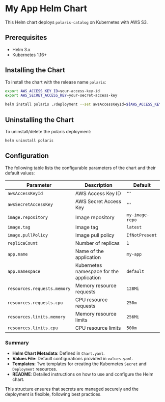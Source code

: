 # My App Helm Chart

This Helm chart deploys `polaris-catalog` on Kubernetes with AWS S3.

## Prerequisites

- Helm 3.x
- Kubernetes 1.16+

## Installing the Chart

To install the chart with the release name `polaris`:

```bash
export AWS_ACCESS_KEY_ID=your-access-key-id
export AWS_SECRET_ACCESS_KEY=your-secret-access-key

helm install polaris ./deployment --set awsAccessKeyId=${AWS_ACCESS_KEY_ID} --set awsSecretAccessKey=${AWS_SECRET_ACCESS_KEY}
```

## Uninstalling the Chart
To uninstall/delete the polaris deployment:


```bash
helm uninstall polaris
```

## Configuration

The following table lists the configurable parameters of the chart and their default values:

| Parameter                    | Description                               | Default               |
|------------------------------|-------------------------------------------|-----------------------|
| `awsAccessKeyId`             | AWS Access Key ID                         | `""`                  |
| `awsSecretAccessKey`         | AWS Secret Access Key                     | `""`                  |
| `image.repository`           | Image repository                          | `my-image-repo`       |
| `image.tag`                  | Image tag                                 | `latest`              |
| `image.pullPolicy`           | Image pull policy                         | `IfNotPresent`        |
| `replicaCount`               | Number of replicas                        | `1`                   |
| `app.name`                   | Name of the application                   | `my-app`              |
| `app.namespace`              | Kubernetes namespace for the application  | `default`             |
| `resources.requests.memory`  | Memory resource requests                  | `128Mi`               |
| `resources.requests.cpu`     | CPU resource requests                     | `250m`                |
| `resources.limits.memory`    | Memory resource limits                    | `256Mi`               |
| `resources.limits.cpu`       | CPU resource limits                       | `500m`                |

### Summary

- **Helm Chart Metadata**: Defined in `Chart.yaml`.
- **Values File**: Default configurations provided in `values.yaml`.
- **Templates**: Two templates for creating the Kubernetes `Secret` and `Deployment` resources.
- **README**: Detailed instructions on how to use and configure the Helm chart.

This structure ensures that secrets are managed securely and the deployment is flexible, following best practices.






